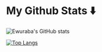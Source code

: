 # My Github Stats ⬇️

![Ewuraba's GitHub stats](https://ewuraba-github-stats.vercel.app/api?username=m-ewura&show_icons=true&theme=gruvbox&hide=stars,issues&count_private=true)

[![Top Langs](https://ewuraba-github-stats.vercel.app/api/top-langs/?username=m-ewura&langs_count=10&layout=compact)](https://github.com/m-ewura/my-github-stats)
